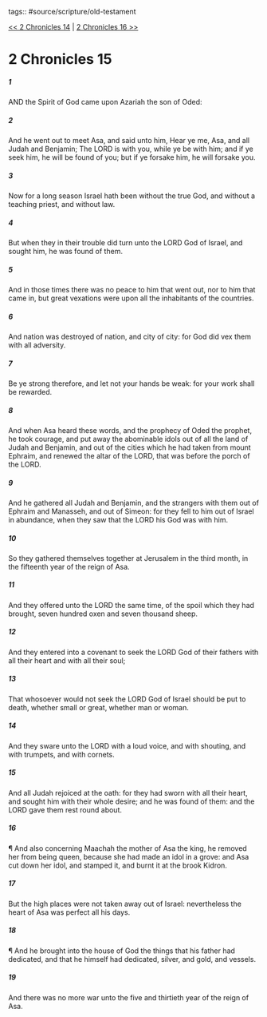 tags:: #source/scripture/old-testament

[<< 2 Chronicles 14](old-testament/14_2_Chronicles/2_Chronicles_14.md) | [2 Chronicles 16 >>](old-testament/14_2_Chronicles/2_Chronicles_16.md)

# 2 Chronicles 15

##### 1

AND the Spirit of God came upon Azariah the son of Oded:

##### 2

And he went out to meet Asa, and said unto him, Hear ye me, Asa, and all Judah and Benjamin; The LORD is with you, while ye be with him; and if ye seek him, he will be found of you; but if ye forsake him, he will forsake you.

##### 3

Now for a long season Israel hath been without the true God, and without a teaching priest, and without law.

##### 4

But when they in their trouble did turn unto the LORD God of Israel, and sought him, he was found of them.

##### 5

And in those times there was no peace to him that went out, nor to him that came in, but great vexations were upon all the inhabitants of the countries.

##### 6

And nation was destroyed of nation, and city of city: for God did vex them with all adversity.

##### 7

Be ye strong therefore, and let not your hands be weak: for your work shall be rewarded.

##### 8

And when Asa heard these words, and the prophecy of Oded the prophet, he took courage, and put away the abominable idols out of all the land of Judah and Benjamin, and out of the cities which he had taken from mount Ephraim, and renewed the altar of the LORD, that was before the porch of the LORD.

##### 9

And he gathered all Judah and Benjamin, and the strangers with them out of Ephraim and Manasseh, and out of Simeon: for they fell to him out of Israel in abundance, when they saw that the LORD his God was with him.

##### 10

So they gathered themselves together at Jerusalem in the third month, in the fifteenth year of the reign of Asa.

##### 11

And they offered unto the LORD the same time, of the spoil which they had brought, seven hundred oxen and seven thousand sheep.

##### 12

And they entered into a covenant to seek the LORD God of their fathers with all their heart and with all their soul;

##### 13

That whosoever would not seek the LORD God of Israel should be put to death, whether small or great, whether man or woman.

##### 14

And they sware unto the LORD with a loud voice, and with shouting, and with trumpets, and with cornets.

##### 15

And all Judah rejoiced at the oath: for they had sworn with all their heart, and sought him with their whole desire; and he was found of them: and the LORD gave them rest round about.

##### 16

¶ And also concerning Maachah the mother of Asa the king, he removed her from being queen, because she had made an idol in a grove: and Asa cut down her idol, and stamped it, and burnt it at the brook Kidron.

##### 17

But the high places were not taken away out of Israel: nevertheless the heart of Asa was perfect all his days.

##### 18

¶ And he brought into the house of God the things that his father had dedicated, and that he himself had dedicated, silver, and gold, and vessels.

##### 19

And there was no more war unto the five and thirtieth year of the reign of Asa.
